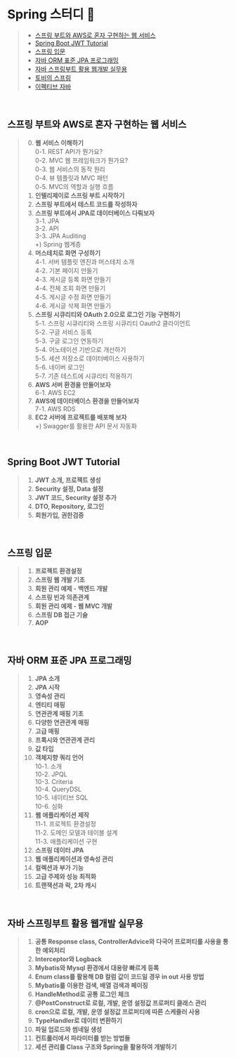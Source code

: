 # Spring 스터디 🌱
> - [스프링 부트와 AWS로 혼자 구현하는 웹 서비스](https://gaga-kim.tistory.com/category/Java-Spring/%EC%8A%A4%ED%94%84%EB%A7%81%20%EB%B6%80%ED%8A%B8%EC%99%80%20AWS%EB%A1%9C%20%ED%98%BC%EC%9E%90%20%EA%B5%AC%ED%98%84%ED%95%98%EB%8A%94%20%EC%9B%B9%20%EC%84%9C%EB%B9%84%EC%8A%A4)
> - [Spring Boot JWT Tutorial](https://gaga-kim.tistory.com/category/Java-Spring/Spring%20Boot%20JWT%20Tutorial)
> - [스프링 입문](https://gaga-kim.tistory.com/category/Java-Spring/%EC%8A%A4%ED%94%84%EB%A7%81%20%EC%9E%85%EB%AC%B8)
> - [자바 ORM 표준 JPA 프로그래밍](https://gaga-kim.tistory.com/category/Java-Spring/%EC%9E%90%EB%B0%94%20ORM%20%ED%91%9C%EC%A4%80%20JPA%20%ED%94%84%EB%A1%9C%EA%B7%B8%EB%9E%98%EB%B0%8D)
> - [자바 스프링부트 활용 웹개발 실무용](https://gaga-kim.tistory.com/category/Java-Spring/%EC%9E%90%EB%B0%94%20%EC%8A%A4%ED%94%84%EB%A7%81%EB%B6%80%ED%8A%B8%20%ED%99%9C%EC%9A%A9%20%EC%9B%B9%EA%B0%9C%EB%B0%9C%20%EC%8B%A4%EB%AC%B4%EC%9A%A9)
> - [토비의 스프링](https://gaga-kim.tistory.com/category/Java-Spring/%ED%86%A0%EB%B9%84%EC%9D%98%20%EC%8A%A4%ED%94%84%EB%A7%81%203.1)
> - [이펙티브 자바](https://gaga-kim.tistory.com/category/Java-Spring/Effective%20Java)
<br/>

## 스프링 부트와 AWS로 혼자 구현하는 웹 서비스
> 0. **웹 서비스 이해하기**<br/>
0-1. REST API가 뭔가요?<br/>
0-2. MVC 웹 프레임워크가 뭔가요?<br/>
0-3. 웹 서비스의 동작 원리<br/>
0-4. 뷰 템플릿과 MVC 패턴<br/>
0-5. MVC의 역할과 실행 흐름<br/>
> 1. **인텔리제이로 스프링 부트 시작하기**<br/>
> 2. **스프링 부트에서 테스트 코드를 작성하자**<br/>
> 3. **스프링 부트에서 JPA로 데이터베이스 다뤄보자**<br/>
3-1. JPA<br/>
3-2. API<br/>
3-3. JPA Auditing<br/>
+) Spring 웹계층<br/>
> 4. **머스테치로 화면 구성하기**<br/>
4-1. 서버 템플릿 엔진과 머스테치 소개<br/>
4-2. 기본 페이지 만들기<br/>
4-3. 게시글 등록 화면 만들기<br/>
4-4. 전체 조회 화면 만들기<br/>
4-5. 게시글 수정 화면 만들기<br/>
4-6. 게시글 삭제 화면 만들기<br/>
> 5. **스프링 시큐리티와 OAuth 2.0으로 로그인 기능 구현하기**<br/>
5-1. 스프링 시큐리티와 스프링 시큐리티 Oauth2 클라이언트<br/>
5-2. 구글 서비스 등록<br/>
5-3. 구글 로그인 연동하기<br/>
5-4. 어노테이션 기반으로 개선하기<br/>
5-5. 세션 저장소로 데이터베이스 사용하기<br/>
5-6. 네이버 로그인<br/>
5-7. 기존 테스트에 시큐리티 적용하기<br/> 
> 6. **AWS 서버 환경을 만들어보자**<br/>
6-1. AWS EC2<br/>
> 7. **AWS에 데이터베이스 환경을 만들어보자**<br/>
7-1. AWS RDS<br/>
> 8. **EC2 서버에 프로젝트를 배포해 보자**<br/>
+) Swagger를 활용한 API 문서 자동화
<br/>

## Spring Boot JWT Tutorial
> 1. **JWT 소개, 프로젝트 생성**
> 2. **Security 설정, Data 설정**
> 3. **JWT 코드, Security 설정 추가**
> 4. **DTO, Repository, 로그인**
> 5. **회원가입, 권한검증**
<br/>

## 스프링 입문
> 1. **프로젝트 환경설정**
> 2. **스프링 웹 개발 기초**
> 3. **회원 관리 예제 - 백엔드 개발**
> 4. **스프링 빈과 의존관계**
> 5. **회원 관리 예제 - 웹 MVC 개발**
> 6. **스프링 DB 접근 기술**
> 7. **AOP**
<br/>

## 자바 ORM 표준 JPA 프로그래밍
> 1. **JPA 소개**
> 2. **JPA 시작**
> 3. **영속성 관리**
> 4. **엔티티 매핑**
> 5. **연관관계 매핑 기초**
> 6. **다양한 연관관계 매핑**
> 7. **고급 매핑**
> 8. **프록시와 연관관계 관리**
> 9. **값 타입**
> 10. **객체지향 쿼리 언어**<br/>
10-1. 소개<br/>
10-2. JPQL<br/>
10-3. Criteria<br/>
10-4. QueryDSL<br/>
10-5. 네이티브 SQL<br/>
10-6. 심화<br/>
> 11. **웹 애플리케이션 제작**<br/>
11-1. 프로젝트 환경설정<br/>
11-2. 도메인 모델과 테이블 설계<br/>
11-3. 애플리케이션 구현<br/>
> 12. **스프링 데이터 JPA**
> 13. **웹 애플리케이션과 영속성 관리**
> 14. **컬렉션과 부가 기능**
> 15. **고급 주제와 성능 최적화**
> 16. **트랜잭션과 락, 2차 캐시**
<br/>

## 자바 스프링부트 활용 웹개발 실무용
> 1. **공통 Response class, ControllerAdvice와 다국어 프로퍼티를 사용을 통한 예외처리**
> 2. **Interceptor와 Logback**
> 3. **Mybatis와 Mysql 환경에서 대용량 빠르게 등록**
> 4. **Enum class를 활용해 DB 컬럼 값이 코드일 경우 in out 사용 방법**
> 5. **Mybatis를 이용한 검색, 배열 검색과 페이징**
> 6. **HandleMethod로 공통 로그인 체크**
> 7. **@PostConstruct로 로컬, 개발, 운영 설정값 프로퍼티 클래스 관리**
> 8. **cron으로 로컬, 개발, 운영 설정값 프로퍼티에 따른 스케줄러 사용**
> 9. **TypeHandler로 데이터 변환하기**
> 10. **파일 업로드와 썸네일 생성**
> 11. **컨트롤러에서 파라미터를 받는 방법들**
> 12. **세션 관리를 Class 구조와 Spring을 활용하여 개발하기**
<br/>
